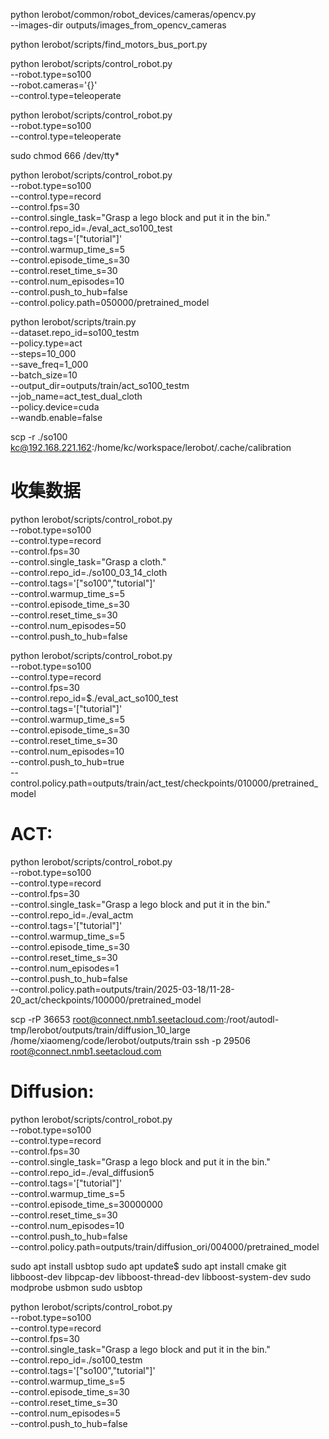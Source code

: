 python lerobot/common/robot_devices/cameras/opencv.py \
    --images-dir outputs/images_from_opencv_cameras


python lerobot/scripts/find_motors_bus_port.py


python lerobot/scripts/control_robot.py \
  --robot.type=so100 \
  --robot.cameras='{}' \
  --control.type=teleoperate


python lerobot/scripts/control_robot.py \
  --robot.type=so100 \
  --control.type=teleoperate


sudo chmod 666 /dev/tty*


python lerobot/scripts/control_robot.py \
  --robot.type=so100 \
  --control.type=record \
  --control.fps=30 \
  --control.single_task="Grasp a lego block and put it in the bin." \
  --control.repo_id=./eval_act_so100_test \
  --control.tags='["tutorial"]' \
  --control.warmup_time_s=5 \
  --control.episode_time_s=30 \
  --control.reset_time_s=30 \
  --control.num_episodes=10 \
  --control.push_to_hub=false \
  --control.policy.path=050000/pretrained_model


python lerobot/scripts/train.py \
  --dataset.repo_id=so100_testm \
  --policy.type=act \
  --steps=10_000 \
  --save_freq=1_000 \
  --batch_size=10 \
  --output_dir=outputs/train/act_so100_testm \
  --job_name=act_test_dual_cloth \
  --policy.device=cuda \
  --wandb.enable=false


scp -r ./so100 kc@192.168.221.162:/home/kc/workspace/lerobot/.cache/calibration


# 收集数据
python lerobot/scripts/control_robot.py \
  --robot.type=so100 \
  --control.type=record \
  --control.fps=30 \
  --control.single_task="Grasp a cloth." \
  --control.repo_id=./so100_03_14_cloth \
  --control.tags='["so100","tutorial"]' \
  --control.warmup_time_s=5 \
  --control.episode_time_s=30 \
  --control.reset_time_s=30 \
  --control.num_episodes=50 \
  --control.push_to_hub=false


python lerobot/scripts/control_robot.py \
  --robot.type=so100 \
  --control.type=record \
  --control.fps=30 \
  --control.repo_id=$./eval_act_so100_test \
  --control.tags='["tutorial"]' \
  --control.warmup_time_s=5 \
  --control.episode_time_s=30 \
  --control.reset_time_s=30 \
  --control.num_episodes=10 \
  --control.push_to_hub=true \
  --control.policy.path=outputs/train/act_test/checkpoints/010000/pretrained_model


# ACT:
python lerobot/scripts/control_robot.py \
  --robot.type=so100 \
  --control.type=record \
  --control.fps=30 \
  --control.single_task="Grasp a lego block and put it in the bin." \
  --control.repo_id=./eval_actm \
  --control.tags='["tutorial"]' \
  --control.warmup_time_s=5 \
  --control.episode_time_s=30 \
  --control.reset_time_s=30 \
  --control.num_episodes=1 \
  --control.push_to_hub=false \
  --control.policy.path=outputs/train/2025-03-18/11-28-20_act/checkpoints/100000/pretrained_model



scp -rP 36653 root@connect.nmb1.seetacloud.com:/root/autodl-tmp/lerobot/outputs/train/diffusion_10_large /home/xiaomeng/code/lerobot/outputs/train
ssh -p 29506 root@connect.nmb1.seetacloud.com


# Diffusion:
python lerobot/scripts/control_robot.py \
  --robot.type=so100 \
  --control.type=record \
  --control.fps=30 \
  --control.single_task="Grasp a lego block and put it in the bin." \
  --control.repo_id=./eval_diffusion5 \
  --control.tags='["tutorial"]' \
  --control.warmup_time_s=5 \
  --control.episode_time_s=30000000 \
  --control.reset_time_s=30 \
  --control.num_episodes=10 \
  --control.push_to_hub=false \
  --control.policy.path=outputs/train/diffusion_ori/004000/pretrained_model


sudo apt install usbtop
sudo apt update$ sudo apt install cmake git libboost-dev libpcap-dev libboost-thread-dev libboost-system-dev
sudo modprobe usbmon
sudo usbtop


python lerobot/scripts/control_robot.py \
  --robot.type=so100 \
  --control.type=record \
  --control.fps=30 \
  --control.single_task="Grasp a lego block and put it in the bin." \
  --control.repo_id=./so100_testm \
  --control.tags='["so100","tutorial"]' \
  --control.warmup_time_s=5 \
  --control.episode_time_s=30 \
  --control.reset_time_s=30 \
  --control.num_episodes=5 \
  --control.push_to_hub=false
